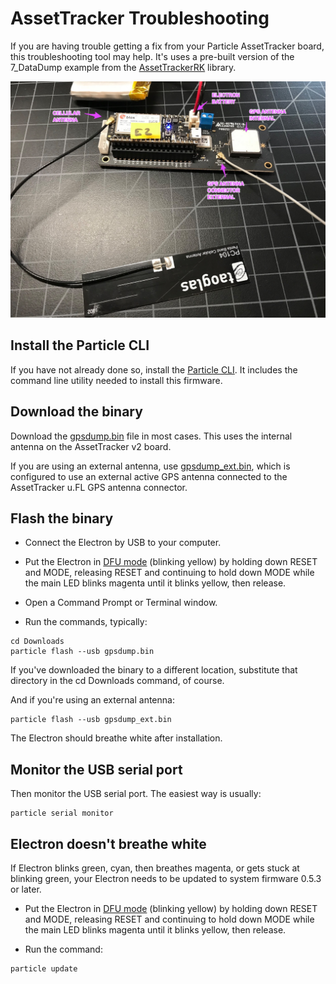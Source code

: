 # AssetTracker Troubleshooting

If you are having trouble getting a fix from your Particle AssetTracker board, this troubleshooting tool may help. It's uses a pre-built version of the 7_DataDump example from the [AssetTrackerRK](https://github.com/rickkas7/AssetTrackerRK) library.

![AssetTracker v2](assettrackerv2-labeled.png)

## Install the Particle CLI

If you have not already done so, install the [Particle CLI](https://www.particle.io/products/development-tools/particle-command-line-interface). It includes the command line utility needed to install this firmware.

## Download the binary

Download the [gpsdump.bin](https://github.com/rickkas7/particle_notes/raw/master/asset-tracker-troubleshooting/gpsdump.bin) file in most cases. This uses the internal antenna on the AssetTracker v2 board.

If you are using an external antenna, use [gpsdump_ext.bin](https://github.com/rickkas7/particle_notes/raw/master/asset-tracker-troubleshooting/gpsdump_ext.bin), which is configured to use an external active GPS antenna connected to the AssetTracker u.FL GPS antenna connector.

## Flash the binary

- Connect the Electron by USB to your computer. 

- Put the Electron in [DFU mode](https://docs.particle.io/guide/getting-started/modes/electron/#dfu-mode-device-firmware-upgrade-) (blinking yellow) by holding down RESET and MODE, releasing RESET and continuing to hold down MODE while the main LED blinks magenta until it blinks yellow, then release.

- Open a Command Prompt or Terminal window. 

- Run the commands, typically:

```
cd Downloads
particle flash --usb gpsdump.bin
```

If you've downloaded the binary to a different location, substitute that directory in the cd Downloads command, of course.

And if you're using an external antenna:

```
particle flash --usb gpsdump_ext.bin
```

The Electron should breathe white after installation.


## Monitor the USB serial port

Then monitor the USB serial port. The easiest way is usually:

```
particle serial monitor
```

## Electron doesn't breathe white

If Electron blinks green, cyan, then breathes magenta, or gets stuck at blinking green, your Electron needs to be updated to system firmware 0.5.3 or later.


- Put the Electron in [DFU mode](https://docs.particle.io/guide/getting-started/modes/electron/#dfu-mode-device-firmware-upgrade-) (blinking yellow) by holding down RESET and MODE, releasing RESET and continuing to hold down MODE while the main LED blinks magenta until it blinks yellow, then release.

- Run the command:

```
particle update
```


